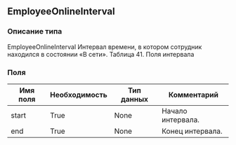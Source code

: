 
## EmployeeOnlineInterval

### Описание типа
EmployeeOnlineInterval
Интервал времени, в котором сотрудник находился в состоянии «В сети».
Таблица 41. Поля интервала


### Поля

| Имя поля | Необходимость | Тип данных | Комментарий |
|---|---|---|---|
|start|True|None|Начало интервала.<br/>|
|end|True|None|Конец интервала.<br/>|
